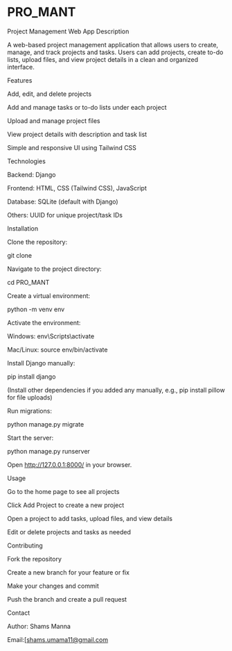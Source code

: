 # PRO_MANT
Project Management Web App
Description

A web-based project management application that allows users to create, manage, and track projects and tasks. Users can add projects, create to-do lists, upload files, and view project details in a clean and organized interface.

Features

Add, edit, and delete projects

Add and manage tasks or to-do lists under each project

Upload and manage project files

View project details with description and task list

Simple and responsive UI using Tailwind CSS

Technologies

Backend: Django

Frontend: HTML, CSS (Tailwind CSS), JavaScript

Database: SQLite (default with Django)

Others: UUID for unique project/task IDs

Installation

Clone the repository:

git clone <repository-url>


Navigate to the project directory:

cd PRO_MANT


Create a virtual environment:

python -m venv env


Activate the environment:

Windows: env\Scripts\activate

Mac/Linux: source env/bin/activate

Install Django manually:

pip install django


(Install other dependencies if you added any manually, e.g., pip install pillow for file uploads)

Run migrations:

python manage.py migrate


Start the server:

python manage.py runserver


Open http://127.0.0.1:8000/ in your browser.

Usage

Go to the home page to see all projects

Click Add Project to create a new project

Open a project to add tasks, upload files, and view details

Edit or delete projects and tasks as needed

Contributing

Fork the repository

Create a new branch for your feature or fix

Make your changes and commit

Push the branch and create a pull request



Contact

Author: Shams Manna

Email:[shams.umama11@gmail.com
